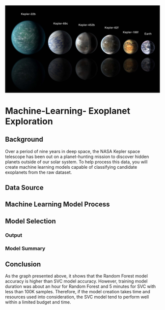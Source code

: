 ![Planet Picture](/Images/exoplanets.jpg)

# Machine-Learning- Exoplanet Exploration #


## Background ##

Over a period of nine years in deep space, the NASA Kepler space telescope has been out on a planet-hunting mission to discover hidden planets outside of our solar system.  To help process this data, you will create machine learning models capable of classifying candidate exoplanets from the raw dataset.


## Data Source ##


## Machine Learning Model Process ##


## Model Selection ##


### Output ###


### Model Summary ###


## Conclusion ##


As the graph presented above, it shows that the Random Forest model accuracy is higher than SVC model accuracy. However, training model duration was about an hour for Random Forest and 5 minutes for SVC with less than 100K samples. Therefore, if the model creation takes time and resources used into consideration, the SVC model tend to perform well within a limited budget and time.
